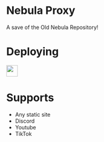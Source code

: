 # Nebula Proxy
A save of the Old Nebula Repository!

# Deploying

<a href="https://repl.it/github/GuestyGit/OldNebulaPatch"><img height="30px" src="https://raw.githubusercontent.com/FogNetwork/Tsunami/main/deploy/replit2.svg"><img></a>

# Supports
- Any static site
- Discord
- Youtube
- TikTok
